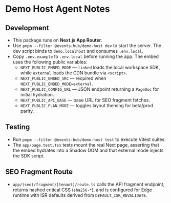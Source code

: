 # Demo Host Agent Notes

## Development

- This package runs on **Next.js App Router**.
- Use `pnpm --filter @events-hub/demo-host dev` to start the server. The dev
  script binds to `demo.localhost` and consumes `.env.local`.
- Copy `.env.example` to `.env.local` before running the app. The embed uses
  the following public variables:
  - `NEXT_PUBLIC_EMBED_MODE` — `linked` loads the local workspace SDK, while
    `external` loads the CDN bundle via `<script>`.
  - `NEXT_PUBLIC_EMBED_SRC` — required when `NEXT_PUBLIC_EMBED_MODE=external`.
  - `NEXT_PUBLIC_CONFIG_URL` — JSON endpoint returning a `PageDoc` for initial
    hydration.
  - `NEXT_PUBLIC_API_BASE` — base URL for SEO fragment fetches.
  - `NEXT_PUBLIC_PLAN_MODE` — toggles layout theming for beta/prod parity.

## Testing

- Run `pnpm --filter @events-hub/demo-host test` to execute Vitest suites.
- The `app/page.test.tsx` tests mount the real Next page, asserting that the
  embed hydrates into a Shadow DOM and that external mode injects the SDK
  script.

## SEO Fragment Route

- `app/(seo)/fragment/[tenant]/route.ts` calls the API fragment endpoint,
  returns hashed critical CSS (`sha256-*`), and is configured for Edge runtime
  with ISR defaults derived from `DEFAULT_ISR_REVALIDATE`.
